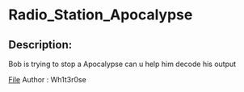 
# Radio_Station_Apocalypse
## Description:
Bob is trying to stop a Apocalypse can u help him decode his output

[File](https://cdn.discordapp.com/attachments/782656136976662539/807548896460144680/ciphertext.txt)
Author : Wh1t3r0se

